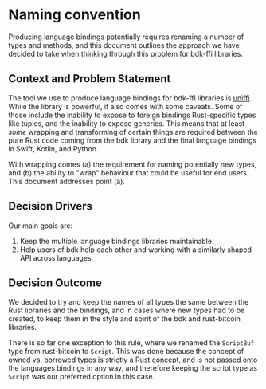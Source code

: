 # Naming convention

Producing language bindings potentially requires renaming a number of types and methods, and this document outlines the approach we have decided to take when thinking through this problem for bdk-ffi libraries.

## Context and Problem Statement

The tool we use to produce language bindings for bdk-ffi libraries is [uniffi]. While the library is powerful, it also comes with some caveats. Some of those include the inability to expose to foreign bindings Rust-specific types like tuples, and the inability to expose generics. This means that at least _some_ wrapping and transforming of certain things are required between the pure Rust code coming from the bdk library and the final language bindings in Swift, Kotlin, and Python.

With wrapping comes (a) the requirement for naming potentially new types, and (b) the ability to "wrap" behaviour that could be useful for end users. This document addresses point (a).

## Decision Drivers

Our main goals are:
1. Keep the multiple language bindings libraries maintainable.
2. Help users of bdk help each other and working with a similarly shaped API across languages.

## Decision Outcome

We decided to try and keep the names of all types the same between the Rust libraries and the bindings, and in cases where new types had to be created, to keep them in the style and spirit of the bdk and rust-bitcoin libraries.

There is so far one exception to this rule, where we renamed the `ScriptBuf` type from rust-bitcoin to `Script`. This was done because the concept of owned vs. borrowed types is strictly a Rust concept, and is not passed onto the languages bindings in any way, and therefore keeping the script type as `Script` was our preferred option in this case.

[uniffi]: https://github.com/mozilla/uniffi-rs/
